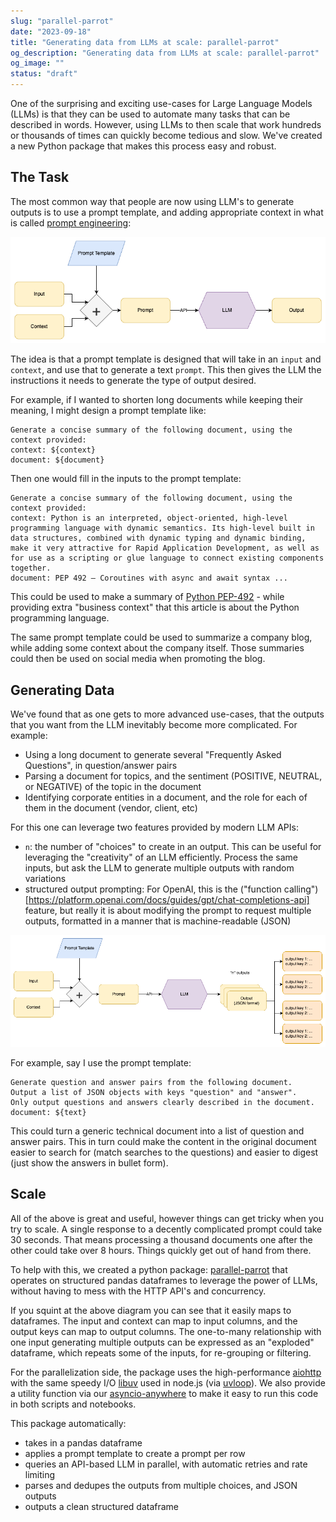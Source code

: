 ```yaml
---
slug: "parallel-parrot"
date: "2023-09-18"
title: "Generating data from LLMs at scale: parallel-parrot"
og_description: "Generating data from LLMs at scale: parallel-parrot"
og_image: ""
status: "draft"
---
```


One of the surprising and exciting use-cases for Large Language Models (LLMs) is that they can be used to automate
many tasks that can be described in words.  However, using LLMs to then scale that work hundreds or thousands of times
can quickly become tedious and slow.  We've created a new Python package that makes this process easy and robust.

## The Task

The most common way that people are now using LLM's to generate outputs is to use a prompt template, and adding appropriate context in what is called [prompt engineering](https://www.promptingguide.ai/):

![LLM Map](./0002-parallel-parrot-1.drawio.png)

The idea is that a prompt template is designed that will take in an `input` and 
`context`, and use that to generate a text `prompt`.  This then gives the LLM the instructions it needs to generate the type of output desired.

For example, if I wanted to shorten long documents while keeping their meaning, I might design a prompt template like:

```
Generate a concise summary of the following document, using the context provided:
context: ${context}
document: ${document}
```

Then one would fill in the inputs to the prompt template:

```
Generate a concise summary of the following document, using the context provided:
context: Python is an interpreted, object-oriented, high-level programming language with dynamic semantics. Its high-level built in data structures, combined with dynamic typing and dynamic binding, make it very attractive for Rapid Application Development, as well as for use as a scripting or glue language to connect existing components together.
document: PEP 492 – Coroutines with async and await syntax ...
```

This could be used to make a summary of [Python PEP-492](https://peps.python.org/pep-0492/) - while providing extra "business context" that this article is about the Python programming language.

The same prompt template could be used to summarize a company blog, while adding some context about the company itself.  Those summaries could then be used on social media when promoting the blog.

## Generating Data

We've found that as one gets to more advanced use-cases, that the outputs that you want from the LLM inevitably become more complicated.  For example:

- Using a long document to generate several "Frequently Asked Questions", in question/answer pairs
- Parsing a document for topics, and the sentiment (POSITIVE, NEUTRAL, or NEGATIVE) of the topic in the document
- Identifying corporate entities in a document, and the role for each of them in the document (vendor, client, etc)

For this one can leverage two features provided by modern LLM APIs:
- `n`: the number of "choices" to create in an output.  This can be useful for leveraging the "creativity" of an LLM efficiently.  Process the same inputs, but ask the LLM to generate multiple outputs with random variations
- structured output prompting: For OpenAI, this is the ("function calling")[https://platform.openai.com/docs/guides/gpt/chat-completions-api] feature, but really it is about modifying the prompt to request multiple outputs, formatted in a manner that is machine-readable (JSON)

![LLM Map](./0002-parallel-parrot-2.drawio.png)

For example, say I use the prompt template:
```
Generate question and answer pairs from the following document.
Output a list of JSON objects with keys "question" and "answer".
Only output questions and answers clearly described in the document.
document: ${text}
```

This could turn a generic technical document into a list of question and answer pairs.  This in turn could make the content in the original document easier to search for (match searches to the questions) and easier to digest (just show the answers in bullet form).

## Scale

All of the above is great and useful, however things can get tricky when you try to scale.  A single response to a decently complicated prompt could take 30 seconds.  That means processing a thousand documents one after the other could take over 8 hours.  Things quickly get out of hand from there.

To help with this, we created a python package: [parallel-parrot](https://pypi.org/project/parallel-parrot/) that operates on structured pandas dataframes to leverage the power of LLMs, without having to mess with the HTTP API's and concurrency.

If you squint at the above diagram you can see that it easily maps to dataframes.  The input and context can map to input columns, and the output keys can map to output columns.  The one-to-many relationship with one input generating multiple outputs can be expressed as an "exploded" dataframe, which repeats some of the inputs, for re-grouping or filtering.

For the parallelization side, the package uses the high-performance [aiohttp](https://docs.aiohttp.org/en/stable/) with the same speedy I/O [libuv](https://libuv.org/) used in node.js (via [uvloop](https://github.com/MagicStack/uvloop)).  We also provide a utility function via our [asyncio-anywhere](https://pypi.org/project/asyncio-anywhere/) to make it easy to run this code in both scripts and notebooks.

This package automatically:
- takes in a pandas dataframe
- applies a prompt template to create a prompt per row
- queries an API-based LLM in parallel, with automatic retries and rate limiting
- parses and dedupes the outputs from multiple choices, and JSON outputs
- outputs a clean structured dataframe


